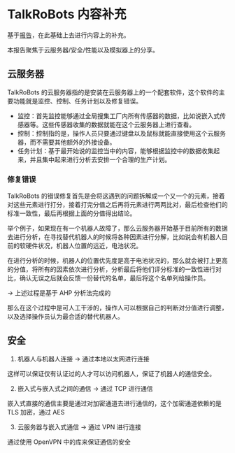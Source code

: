 # TalkRoBots 内容补充

基于[报告](https://github.com/Sebastianhayashi/Paper-Share/blob/main/TalkRoBots%20Paper%20share%20report.md)，在此基础上去进行内容上的补充。

本报告聚焦于云服务器/安全/性能以及模拟器上的分享。

## 云服务器

TalkRoBots 的云服务器指的是安装在云服务器上的一个配套软件，这个软件的主要功能就是监控、控制、任务计划以及修复错误。

- 监控：首先监控能够通过全局搜集工厂内所有传感器的数据，比如说嵌入式传感器等。这些传感器收集的数据就能在这个云服务器上进行查看。
- 控制：控制指的是，操作人员只要通过键盘以及鼠标就能直接使用这个云服务器，而不需要其他额外的外接设备。
- 任务计划：基于最开始说的监控当中的内容，能够根据监控中的数据收集起来，并且集中起来进行分析去安排一个合理的生产计划。


### 修复错误

TalkRoBots 的错误修复首先是会将这遇到的问题拆解成一个又一个的元素，接着对这些元素进行打分，接着打完分值之后再将元素进行两两比对，最后检查他们的标准一致性，最后再根据上面的分值得出结论。

举个例子，如果现在有一个机器人故障了，那么云服务器开始基于目前所有的数据去进行分析，在寻找替代机器人的时候将各种因素进行分解，比如说会有机器人目前的软硬件状况，机器人位置的远近，电池状况。

在进行分析的时候，机器人的位置优先度是高于电池状况的，那么就会被打上更高的分值，将所有的因素依次进行分析，分析最后将他们评分标准的一致性进行对比，确认无误之后就会反馈一份替代的名单，最后将这个名单列给操作员。

-> 上述过程是基于 AHP 分析法完成的

那么在这个过程中是可人工干涉的，操作人可以根据自己的判断对分值进行调整，以及选择操作员认为最合适的替代机器人。

## 安全

1. 机器人与机器人连接 -> 通过本地以太网进行连接

这样可以保证仅有认证过的人才可以访问机器人，保证了机器人的通信安全。

2. 嵌入式与嵌入式之间的通信 -> 通过 TCP 进行通信

嵌入式直接的通信主要是通过对加密通道去进行通信的，这个加密通道依赖的是 TLS 加密，通过 AES 

3. 云服务器与嵌入式通信 -> 通过 VPN 进行连接

通过使用 OpenVPN 中的库来保证通信的安全





